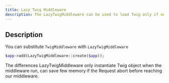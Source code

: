 ```yaml
---
title: Lazy Twig Middleware
description: The LazyTwigMiddleware can be used to load Twig only if needed.
---
```


## Description

You can substitute `TwigMiddleware` with `LazyTwigMiddleware`
```php
$app->add(LazyTwigMiddleware::create($app));
```

The differences LazyTwigMiddleware only instantiate Twig object when
the middleware run, can save few memory if the Request abort before
reaching our middleware.
